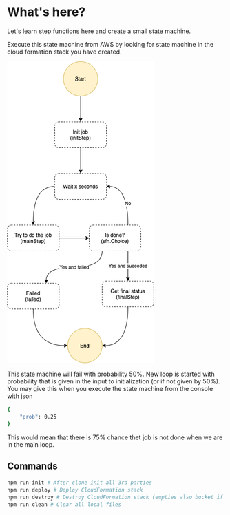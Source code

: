 # What's here?

Let's learn step functions here and create a small state machine.

Execute this state machine from AWS by looking for state machine in the cloud formation stack you have created.

![plot](../sketches/state-machine.png)

This state machine will fail with probability 50%. New loop is started with probability that is given in the input to initialization (or if not given by 50%). You may give this when you execute the state machine from the console with json

```bash
{
    "prob": 0.25
}
```

This would mean that there is 75% chance thet job is not done when we are in the main loop.

## Commands

```bash
npm run init # After clone init all 3rd parties
npm run deploy # Deploy CloudFormation stack
npm run destroy # Destroy CloudFormation stack (empties also bucket if there are some files)
npm run clean # Clear all local files
```

